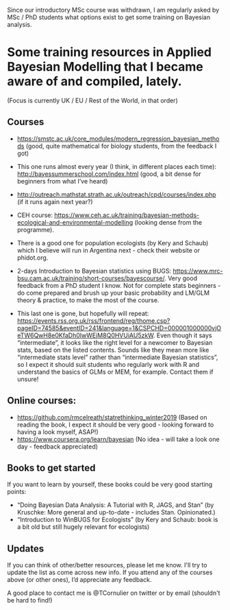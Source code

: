 Since our introductory MSc course was withdrawn, I am regularly asked by MSc / PhD students what options exist to get some training on Bayesian analysis.

# Some training resources in Applied Bayesian Modelling that I became aware of and compiled, lately. 
(Focus is currently UK / EU / Rest of the World, in that order)

## Courses
* https://smstc.ac.uk/core_modules/modern_regression_bayesian_methods (good, quite mathematical for biology students, from the feedback I got)

* This one runs almost every year (I think, in different places each time):
http://bayessummerschool.com/index.html (good, a bit dense for beginners from what I’ve heard)

* http://outreach.mathstat.strath.ac.uk/outreach/cpd/courses/index.php (if it runs again next year?)

* CEH course:
https://www.ceh.ac.uk/training/bayesian-methods-ecological-and-environmental-modelling (looking dense from the programme).

* There is a good one for population ecologists (by Kery and Schaub) which I believe will run in Argentina next - check their website or phidot.org.

* 2-days Introduction to Bayesian statistics using BUGS: https://www.mrc-bsu.cam.ac.uk/training/short-courses/bayescourse/. Very good feedback from a PhD student I know. Not for complete stats beginners - do come prepared and brush up your basic probability and LM/GLM theory & practice, to make the most of the course.

* This last one is gone, but hopefully will repeat:
https://events.rss.org.uk/rss/frontend/reg/thome.csp?pageID=74585&eventID=241&language=1&CSPCHD=000001000000vjOeTW6QwH8e0KfaDh0IwWEjM8Q0HVUiAU5zkW. Even though it says “intermediate”, it looks like the right level for a newcomer to Bayesian stats, based on the listed contents. Sounds like they mean more like “intermediate stats level” rather than “intermediate Bayesian statistics”, so I expect it should suit students who regularly work with R and understand the basics of GLMs or MEM, for example. Contact them if unsure!

## Online courses:
* https://github.com/rmcelreath/statrethinking_winter2019 (Based on reading the book, I expect it should be very good - looking forward to having a look myself, ASAP!)
* https://www.coursera.org/learn/bayesian (No idea - will take a look one day - feedback appreciated)

## Books to get started
If you want to learn by yourself, these books could be very good starting points:
* “Doing Bayesian Data Analysis: A Tutorial with R, JAGS, and Stan” (by Kruschke: More general and up-to-date - includes Stan. Opinionated.)
* “Introduction to WinBUGS for Ecologists” (by Kery and Schaub: book is a bit old but still hugely relevant for ecologists)

## Updates
If you can think of other/better resources, please let me know. I'll try to update the list as come across new info.
If you attend any of the courses above (or other ones), I’d appreciate any feedback.

A good place to contact me is @TCornulier on twitter or by email (shouldn't be hard to find!)
